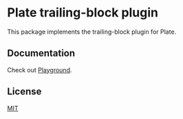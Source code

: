 # Plate trailing-block plugin

This package implements the trailing-block plugin for Plate.

## Documentation

Check out
[Playground](https://platejs.org/docs/playground).

## License

[MIT](../../LICENSE)
